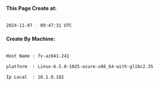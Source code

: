 
   
#### This Page Create at:

```bash

2024-11-07 - 09:47:31 UTC

```

#### Create By Machine:

```bash

Host Name : fv-az841-241

platform  : Linux-6.5.0-1025-azure-x86_64-with-glibc2.35

Ip Local  : 10.1.0.182

```

